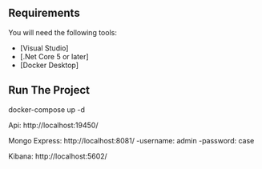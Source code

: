 ## Requirements
You will need the following tools:

* [Visual Studio]
* [.Net Core 5 or later]
* [Docker Desktop]

## Run The Project

docker-compose up -d

Api: http://localhost:19450/

Mongo Express: http://localhost:8081/
			-username: admin
			-password: case

Kibana: http://localhost:5602/